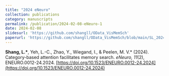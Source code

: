 ```yaml
---
title: "2024 eNeuro"
collection: publications
category: manuscripts
permalink: /publication/2024-02-08-eNeuro-1
date: 2024-02-08
slidesurl: 'https://github.com/shangll/OData_VisMemSch'
paperurl: 'https://github.com/shangll/OData_VisMemSch/blob/main/SL_2024_eNeuro_VisMemo.pdf'
---
```


**Shang, L.\***, Yeh, L.-C., Zhao, Y., Wiegand, I., & Peelen, M. V.\* (2024). Category-based attention facilitates memory search. *eNeuro, 11*(2), ENEURO.0012-24.2024. [https://doi.org/10.1523/ENEURO.0012-24.2024](https://doi.org/10.1523/ENEURO.0012-24.2024)
